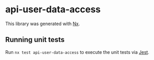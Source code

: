 # api-user-data-access

This library was generated with [Nx](https://nx.dev).

## Running unit tests

Run `nx test api-user-data-access` to execute the unit tests via [Jest](https://jestjs.io).
